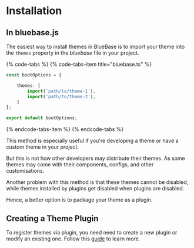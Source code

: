 # Installation

## In bluebase.js

The easiest way to install themes in BlueBase is to import your theme into the `themes` property in the _bluebase_ file in your project.

{% code-tabs %}
{% code-tabs-item title="bluebase.ts" %}
```typescript
const bootOptions = {

	themes: [
		import('path/to/theme-1'),
		import('path/to/theme-2'),
	]
};

export default bootOptions;
```
{% endcode-tabs-item %}
{% endcode-tabs %}

This method is especially useful if you're developing a theme or have a custom theme in your project.

But this is not how other developers may distribute their themes. As some themes may come with their components, configs, and other customisations. 

Another problem with this method is that these themes cannot be disabled, while themes installed by plugins get disabled when plugins are disabled.

Hence, a better option is to package your theme as a plugin.

## Creating a Theme Plugin

To register themes via plugin, you need need to create a new plugin or modify an existing one. Follow this [guide](../plugins/developing-a-theme-plugin.md) to learn more.

